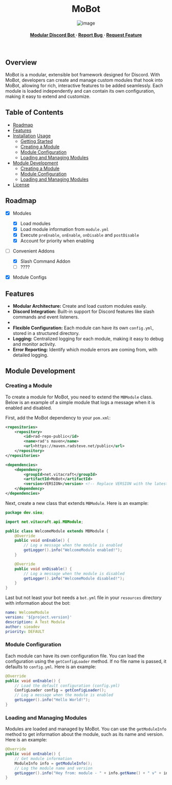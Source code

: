 <div align='center'>

<h1>MoBot</h1>

![image](https://github.com/user-attachments/assets/ac8ec29f-fb02-45c3-aba3-0bf985a935fc)
<h4> </span> <a href="https://mobot.siea.dev/mudular"> Modular Discord Bot </a> <span> · </span> <a href="https://github.com/orgs/VitacraftOrg/MoBot/issues"> Report Bug </a> <span> · </span> <a href="https://github.com/orgs/VitacraftOrg/MoBot/issues"> Request Feature </a> </h4>
<br>
</div>

## Overview

MoBot is a modular, extensible bot framework designed for Discord.
With MoBot, developers can create and manage custom modules that hook into MoBot,
allowing for rich, interactive features to be added seamlessly.
Each module is loaded independently and can contain its own configuration, making it easy to extend and customize.

##  Table of Contents
- [Roadmap](#roadmap)
- [Features](#features)
- [Installation](#installation)
[Usage](#usage)
   - [Getting Started](#getting-started)
   - [Creating a Module](#creating-a-module)
   - [Module Configuration](#module-configuration)
   - [Loading and Managing Modules](#loading-and-managing-modules)
- [Module Development](#module-development)
   - [Creating a Module](#creating-a-module)
   - [Module Configuration](#module-configuration)
   - [Loading and Managing Modules](#loading-and-managing-modules)
- [License](#license)

## Roadmap
- [x] Modules
  - [x] Load modules
  - [x] Load module information from `module.yml`
  - [x] Execute `preEnable`, `onEnable`, `onDisable` and `postDisable`
  - [x] Account for priority when enabling
- [ ] Convenient Addons
   - [x] Slash Command Addon
   - [ ] ????
- [x] Module Configs


## Features

- **Modular Architecture:** Create and load custom modules easily.
- **Discord Integration:** Built-in support for Discord features like slash commands and event listeners.
-
- **Flexible Configuration:** Each module can have its own `config.yml`, stored in a structured directory.
- **Logging:** Centralized logging for each module, making it easy to debug and monitor activity.
- **Error Reporting:** Identify which module errors are coming from, with detailed logging.


## Module Development

### Creating a Module

To create a module for MoBot, you need to extend the `MBModule` class. Below is an example of a simple module that logs a message when it is enabled and disabled.

First, add the MoBot dependency to your `pom.xml`:

```xml
<repositories>
    <repository>
        <id>rad-repo-public</id>
        <name>rad's maven</name>
        <url>https://maven.radsteve.net/public</url>
    </repository>
</repositories>

<dependencies>
    <dependency>
        <groupId>net.vitacraft</groupId>
        <artifactId>MoBot</artifactId>
        <version>VERSION</version> <!-- Replace VERSION with the latest version -->
    </dependency>
</dependencies>
```

Next, create a new class that extends `MBModule`. Here is an example:

```java
package dev.siea;

import net.vitacraft.api.MBModule;

public class WelcomeModule extends MBModule {
    @Override
    public void onEnable() {
        // Log a message when the module is enabled
        getLogger().info("WelcomeModule enabled!");
    }

    @Override
    public void onDisable() {
        // Log a message when the module is disabled
        getLogger().info("WelcomeModule disabled!");
    }
}
```

Last but not least your bot needs a `bot.yml` file in your `resources` directory with information about the bot:

```yaml
name: WelcomeModule
version: '${project.version}'
description: A Test Module
author: sieadev
priority: DEFAULT
```

### Module Configuration

Each module can have its own configuration file. You can load the configuration using the `getConfigLoader` method. If no file name is passed, it defaults to `config.yml`. Here is an example:

```java
@Override
public void onEnable() {
    // Load the default configuration (config.yml)
    ConfigLoader config = getConfigLoader();
    // Log a message when the module is enabled
    getLogger().info("Hello World!");
}
```

### Loading and Managing Modules

Modules are loaded and managed by MoBot. You can use the `getModuleInfo` method to get information about the module, such as its name and version. Here is an example:

```java
@Override
public void onEnable() {
    // Get module information
    ModuleInfo info = getModuleInfo();
    // Log the module name and version
    getLogger().info("Hey from: module - " + info.getName() + " v" + info.getVersion());
}
```